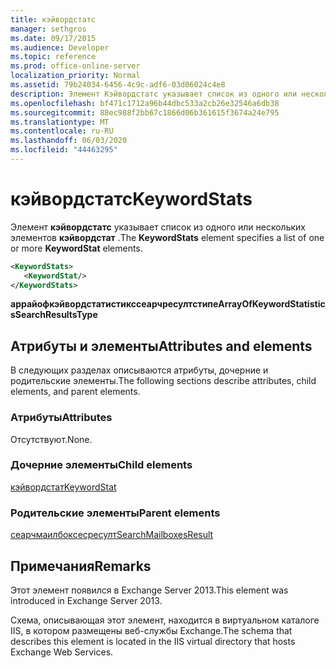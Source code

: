 ```yaml
---
title: кэйвордстатс
manager: sethgros
ms.date: 09/17/2015
ms.audience: Developer
ms.topic: reference
ms.prod: office-online-server
localization_priority: Normal
ms.assetid: 79b24034-6456-4c9c-adf6-03d06024c4e8
description: Элемент Кэйвордстатс указывает список из одного или нескольких элементов Кэйвордстат.
ms.openlocfilehash: bf471c1712a96b44dbc533a2cb26e32546a6db38
ms.sourcegitcommit: 88ec988f2bb67c1866d06b361615f3674a24e795
ms.translationtype: MT
ms.contentlocale: ru-RU
ms.lasthandoff: 06/03/2020
ms.locfileid: "44463295"
---
```

# <a name="keywordstats"></a><span data-ttu-id="c1946-103">кэйвордстатс</span><span class="sxs-lookup"><span data-stu-id="c1946-103">KeywordStats</span></span>

<span data-ttu-id="c1946-104">Элемент **кэйвордстатс** указывает список из одного или нескольких элементов **кэйвордстат** .</span><span class="sxs-lookup"><span data-stu-id="c1946-104">The **KeywordStats** element specifies a list of one or more **KeywordStat** elements.</span></span> 
  
```XML
<KeywordStats>
   <KeywordStat/>
</KeywordStats>
```

 <span data-ttu-id="c1946-105">**аррайофкэйвордстатистикссеарчресултстипе**</span><span class="sxs-lookup"><span data-stu-id="c1946-105">**ArrayOfKeywordStatisticsSearchResultsType**</span></span>
## <a name="attributes-and-elements"></a><span data-ttu-id="c1946-106">Атрибуты и элементы</span><span class="sxs-lookup"><span data-stu-id="c1946-106">Attributes and elements</span></span>

<span data-ttu-id="c1946-107">В следующих разделах описываются атрибуты, дочерние и родительские элементы.</span><span class="sxs-lookup"><span data-stu-id="c1946-107">The following sections describe attributes, child elements, and parent elements.</span></span>
  
### <a name="attributes"></a><span data-ttu-id="c1946-108">Атрибуты</span><span class="sxs-lookup"><span data-stu-id="c1946-108">Attributes</span></span>

<span data-ttu-id="c1946-109">Отсутствуют.</span><span class="sxs-lookup"><span data-stu-id="c1946-109">None.</span></span>
  
### <a name="child-elements"></a><span data-ttu-id="c1946-110">Дочерние элементы</span><span class="sxs-lookup"><span data-stu-id="c1946-110">Child elements</span></span>

[<span data-ttu-id="c1946-111">кэйвордстат</span><span class="sxs-lookup"><span data-stu-id="c1946-111">KeywordStat</span></span>](keywordstat.md)
  
### <a name="parent-elements"></a><span data-ttu-id="c1946-112">Родительские элементы</span><span class="sxs-lookup"><span data-stu-id="c1946-112">Parent elements</span></span>

[<span data-ttu-id="c1946-113">сеарчмаилбоксесресулт</span><span class="sxs-lookup"><span data-stu-id="c1946-113">SearchMailboxesResult</span></span>](searchmailboxesresult.md)
  
## <a name="remarks"></a><span data-ttu-id="c1946-114">Примечания</span><span class="sxs-lookup"><span data-stu-id="c1946-114">Remarks</span></span>

<span data-ttu-id="c1946-115">Этот элемент появился в Exchange Server 2013.</span><span class="sxs-lookup"><span data-stu-id="c1946-115">This element was introduced in Exchange Server 2013.</span></span>
  
<span data-ttu-id="c1946-116">Схема, описывающая этот элемент, находится в виртуальном каталоге IIS, в котором размещены веб-службы Exchange.</span><span class="sxs-lookup"><span data-stu-id="c1946-116">The schema that describes this element is located in the IIS virtual directory that hosts Exchange Web Services.</span></span>
  

